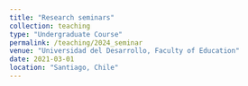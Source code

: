 ```yaml
---
title: "Research seminars"
collection: teaching
type: "Undergraduate Course"
permalink: /teaching/2024_seminar
venue: "Universidad del Desarrollo, Faculty of Education"
date: 2021-03-01
location: "Santiago, Chile"
---
```


<!-- For two consecutive years, 2020 and 2021, I taught the tutorial accompagnying the graduate course *Multivariate Regression Analyses*, taught by Prof. Dr. Roger Berger. The tutorial primarily focussed on teaching the students advanced quantitative methods in R, but I also taught the basic theory of these methods. --->  
